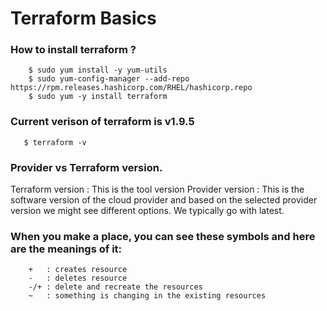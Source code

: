 # Terraform Basics

### How to install terraform ?

```````
    $ sudo yum install -y yum-utils
    $ sudo yum-config-manager --add-repo https://rpm.releases.hashicorp.com/RHEL/hashicorp.repo
    $ sudo yum -y install terraform

```````

### Current verison of terraform is v1.9.5

`````````
   $ terraform -v 

`````````
### Provider vs Terraform version.

Terraform version : This is the tool version Provider version : This is the software version of the cloud provider and based on the selected provider version we might see different options. We typically go with latest. 

### When you make a place, you can see these symbols and here are the  meanings of it:

````
    +   : creates resource 
    -   : deletes resource
    -/+ : delete and recreate the resources
    ~   : something is changing in the existing resources 
    
``````
